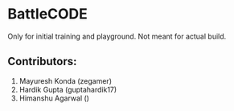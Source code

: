 # BattleCODE

Only for initial training and playground.
Not meant for actual build.

## Contributors:
1. Mayuresh Konda   (zegamer)
2. Hardik Gupta     (guptahardik17)
3. Himanshu Agarwal ()

